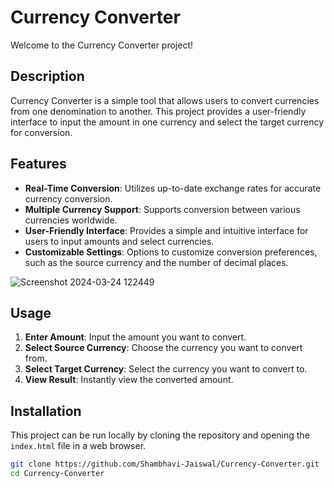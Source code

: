# Currency Converter

Welcome to the Currency Converter project!

## Description

Currency Converter is a simple tool that allows users to convert currencies from one denomination to another. This project provides a user-friendly interface to input the amount in one currency and select the target currency for conversion.

## Features

- **Real-Time Conversion**: Utilizes up-to-date exchange rates for accurate currency conversion.
- **Multiple Currency Support**: Supports conversion between various currencies worldwide.
- **User-Friendly Interface**: Provides a simple and intuitive interface for users to input amounts and select currencies.
- **Customizable Settings**: Options to customize conversion preferences, such as the source currency and the number of decimal places.



![Screenshot 2024-03-24 122449](https://github.com/Shambhavi-Jaiswal/Currency-Converter/assets/112714944/a52f75da-b310-47eb-8771-364943750007)


## Usage

1. **Enter Amount**: Input the amount you want to convert.
2. **Select Source Currency**: Choose the currency you want to convert from.
3. **Select Target Currency**: Select the currency you want to convert to.
4. **View Result**: Instantly view the converted amount.

## Installation

This project can be run locally by cloning the repository and opening the `index.html` file in a web browser.

```bash
git clone https://github.com/Shambhavi-Jaiswal/Currency-Converter.git
cd Currency-Converter

